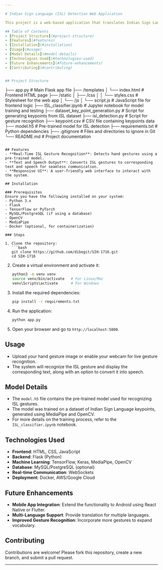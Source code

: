 ```yaml
---

# Indian Sign Language (ISL) Detection Web Application

This project is a web-based application that translates Indian Sign Language (ISL) gestures into text and speech in real-time. It aims to bridge the communication gap between the hearing population and the deaf or hard-of-hearing community. The application is built using HTML, CSS, JavaScript for the frontend, and Flask (Python) for the backend. It leverages machine learning models for gesture recognition and conversion to text and speech.

## Table of Contents
- [Project Structure](#project-structure)
- [Features](#features)
- [Installation](#installation)
- [Usage](#usage)
- [Model Details](#model-details)
- [Technologies Used](#technologies-used)
- [Future Enhancements](#future-enhancements)
- [Contributing](#contributing)


## Project Structure

```
├── app.py                   # Main Flask app file
├── /templates
│   └── index.html            # Frontend HTML page
├── /static
│   ├── /css
│   │   └── styles.css        # Stylesheet for the web app
│   └── /js
│       └── script.js         # JavaScript file for frontend logic
├── ISL_classifier.ipynb      # Jupyter notebook for model training and testing
├── dataset_key_point_generation.py  # Script for generating keypoints from ISL dataset
├── isl_detection.py          # Script for gesture recognition
├── keypoint.csv              # CSV file containing keypoints data
├── model.h5                  # Pre-trained model for ISL detection
├── requirements.txt          # Python dependencies
├── .gitignore                # Files and directories to ignore in Git
└── README.md                 # Project documentation
```

## Features
- **Real-Time ISL Gesture Recognition**: Detects hand gestures using a pre-trained model.
- **Text and Speech Output**: Converts ISL gestures to corresponding text and speech for seamless communication.
- **Responsive UI**: A user-friendly web interface to interact with the system.
  
## Installation

### Prerequisites
Ensure you have the following installed on your system:
- Python 3.x
- Flask
- TensorFlow or PyTorch
- MySQL/PostgreSQL (if using a database)
- OpenCV
- MediaPipe
- Docker (optional, for containerization)

### Steps

1. Clone the repository:
   ```bash
   git clone https://github.com/dibogit/SIH-1716.git
   cd SIH-1716
   ```

2. Create a virtual environment and activate it:
   ```bash
   python3 -m venv venv
   source venv/bin/activate   # For Linux/Mac
   venv\Scripts\activate      # For Windows
   ```

3. Install the required dependencies:
   ```bash
   pip install -r requirements.txt
   ```

4. Run the application:
   ```bash
   python app.py
   ```

5. Open your browser and go to `http://localhost:5000`.

## Usage
- Upload your hand gesture image or enable your webcam for live gesture recognition.
- The system will recognize the ISL gesture and display the corresponding text, along with an option to convert it into speech.

## Model Details
- The `model.h5` file contains the pre-trained model used for recognizing ISL gestures.
- The model was trained on a dataset of Indian Sign Language keypoints, generated using MediaPipe and OpenCV.
- For more details on the training process, refer to the `ISL_classifier.ipynb` notebook.

## Technologies Used
- **Frontend**: HTML, CSS, JavaScript
- **Backend**: Flask (Python)
- **Machine Learning**: TensorFlow, Keras, MediaPipe, OpenCV
- **Database**: MySQL/PostgreSQL (optional)
- **Real-time Communication**: WebSockets
- **Deployment**: Docker, AWS/Google Cloud

## Future Enhancements
- **Mobile App Integration**: Extend the functionality to Android using React Native or Flutter.
- **Multi-Language Support**: Provide translation for multiple languages.
- **Improved Gesture Recognition**: Incorporate more gestures to expand vocabulary.

## Contributing
Contributions are welcome! Please fork this repository, create a new branch, and submit a pull request.

---
```

